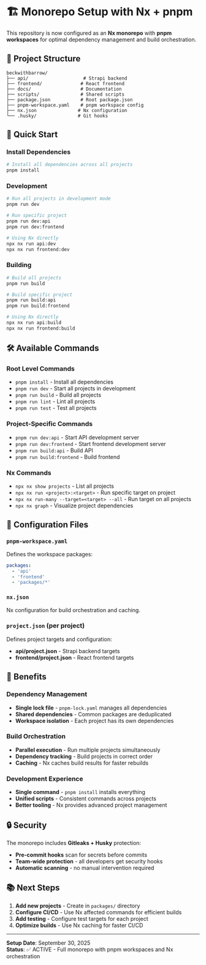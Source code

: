 # 🏗️ Monorepo Setup with Nx + pnpm

This repository is now configured as an **Nx monorepo** with **pnpm workspaces** for optimal dependency management and build orchestration.

## 📁 Project Structure

```
beckwithbarrow/
├── api/                    # Strapi backend
├── frontend/              # React frontend
├── docs/                  # Documentation
├── scripts/               # Shared scripts
├── package.json           # Root package.json
├── pnpm-workspace.yaml    # pnpm workspace config
├── nx.json               # Nx configuration
└── .husky/               # Git hooks
```

## 🚀 Quick Start

### Install Dependencies
```bash
# Install all dependencies across all projects
pnpm install
```

### Development
```bash
# Run all projects in development mode
pnpm run dev

# Run specific project
pnpm run dev:api
pnpm run dev:frontend

# Using Nx directly
npx nx run api:dev
npx nx run frontend:dev
```

### Building
```bash
# Build all projects
pnpm run build

# Build specific project
pnpm run build:api
pnpm run build:frontend

# Using Nx directly
npx nx run api:build
npx nx run frontend:build
```

## 🛠️ Available Commands

### Root Level Commands
- `pnpm install` - Install all dependencies
- `pnpm run dev` - Start all projects in development
- `pnpm run build` - Build all projects
- `pnpm run lint` - Lint all projects
- `pnpm run test` - Test all projects

### Project-Specific Commands
- `pnpm run dev:api` - Start API development server
- `pnpm run dev:frontend` - Start frontend development server
- `pnpm run build:api` - Build API
- `pnpm run build:frontend` - Build frontend

### Nx Commands
- `npx nx show projects` - List all projects
- `npx nx run <project>:<target>` - Run specific target on project
- `npx nx run-many --target=<target> --all` - Run target on all projects
- `npx nx graph` - Visualize project dependencies

## 🔧 Configuration Files

### `pnpm-workspace.yaml`
Defines the workspace packages:
```yaml
packages:
  - 'api'
  - 'frontend'
  - 'packages/*'
```

### `nx.json`
Nx configuration for build orchestration and caching.

### `project.json` (per project)
Defines project targets and configuration:
- **api/project.json** - Strapi backend targets
- **frontend/project.json** - React frontend targets

## 🎯 Benefits

### Dependency Management
- **Single lock file** - `pnpm-lock.yaml` manages all dependencies
- **Shared dependencies** - Common packages are deduplicated
- **Workspace isolation** - Each project has its own dependencies

### Build Orchestration
- **Parallel execution** - Run multiple projects simultaneously
- **Dependency tracking** - Build projects in correct order
- **Caching** - Nx caches build results for faster rebuilds

### Development Experience
- **Single command** - `pnpm install` installs everything
- **Unified scripts** - Consistent commands across projects
- **Better tooling** - Nx provides advanced project management

## 🔒 Security

The monorepo includes **Gitleaks + Husky** protection:
- **Pre-commit hooks** scan for secrets before commits
- **Team-wide protection** - all developers get security hooks
- **Automatic scanning** - no manual intervention required

## 📚 Next Steps

1. **Add new projects** - Create in `packages/` directory
2. **Configure CI/CD** - Use Nx affected commands for efficient builds
3. **Add testing** - Configure test targets for each project
4. **Optimize builds** - Use Nx caching for faster CI/CD

---
**Setup Date**: September 30, 2025  
**Status**: ✅ ACTIVE - Full monorepo with pnpm workspaces and Nx orchestration
